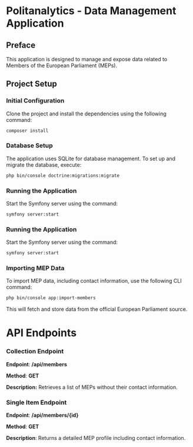 # Politanalytics - Data Management Application

## Preface

This application is designed to manage and expose data related to Members of the European Parliament (MEPs).

## Project Setup

### Initial Configuration

Clone the project and install the dependencies using the following command:

```bash
composer install
```

### Database Setup
The application uses SQLite for database management. To set up and migrate the database, execute:
```bash
php bin/console doctrine:migrations:migrate
```


### Running the Application
Start the Symfony server using the command:
```bash
symfony server:start
```

### Running the Application
Start the Symfony server using the command:
```bash
symfony server:start
```

### Importing MEP Data
To import MEP data, including contact information, use the following CLI command:
```bash
php bin/console app:import-members
```

This will fetch and store data from the official European Parliament source.

# API Endpoints
### Collection Endpoint
**Endpoint**: **/api/members**

**Method**: **GET**

**Description:** Retrieves a list of MEPs without their contact information.

### Single Item Endpoint
**Endpoint**: **/api/members/{id}**

**Method**: **GET**

**Description**: Returns a detailed MEP profile including contact information.
